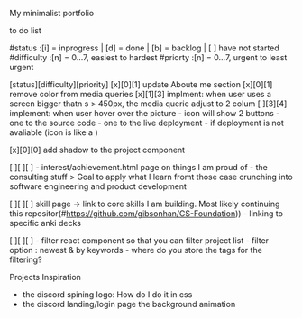 My minimalist portfolio


to do list

#status     :[i] = inprogress | [d] = done | [b] = backlog | [ ] have not started
#difficulty :[n] = 0...7, easiest to hardest
#priorty    :[n] = 0...7, urgent to least urgent

[status][difficulty][priority]
[x][0][1] update Aboute me section
[x][0][1] remove color from media queries
[x][1][3] implment: when user uses a screen bigger thatn  s > 450px, the media querie adjust to 2 colum
[ ][3][4] implement: when user hover over the picture
            - icon will show 2 buttons
                - one to the source code
                - one to the live deployment
                    - if deployment is not avaliable (icon is like a )


[x][0][0] add shadow to the project component


[ ][ ][ ] - interest/achievement.html page on things I am proud of 
            -  the consulting stuff > Goal to apply what I learn fromt those case crunching into software engineering and product development

[ ][ ][ ] skill page -> link to core skills I am building. Most likely continuing this repositor(#https://github.com/gibsonhan/CS-Foundation))
        - linking to specific anki decks

[ ][ ][ ] - filter react component so that you can filter project list
            - filter option : newest & by keywords
            - where do you store the tags for the filtering?



Projects Inspiration
 - the discord spining logo: How do I do it in css
 - the discord landing/login page the background animation


